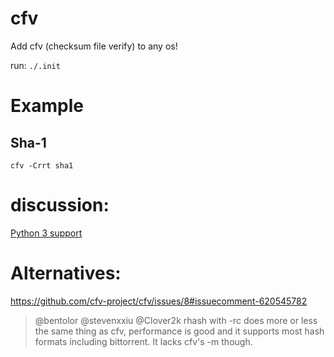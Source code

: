 # cfv
Add cfv (checksum file verify) to any os!

run:
`./.init`

# Example
## Sha-1
`cfv -Crrt sha1`

# discussion:
[Python 3 support](https://github.com/cfv-project/cfv/issues/8)

# Alternatives:
https://github.com/cfv-project/cfv/issues/8#issuecomment-620545782
>@bentolor @stevenxxiu @Clover2k rhash with -rc does more or less the same thing as cfv, performance is good and it supports most hash formats including bittorrent. It lacks cfv's -m though.
